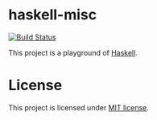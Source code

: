 # haskell-misc

[![Build Status](https://travis-ci.org/czchen/haskell-misc.svg?branch=master)](https://travis-ci.org/czchen/haskell-misc)

This project is a playground of [Haskell](https://www.haskell.org/haskellwiki/Haskell).

# License

This project is licensed under [MIT license](https://github.com/czchen/haskell-misc/blob/master/LICENSE).
